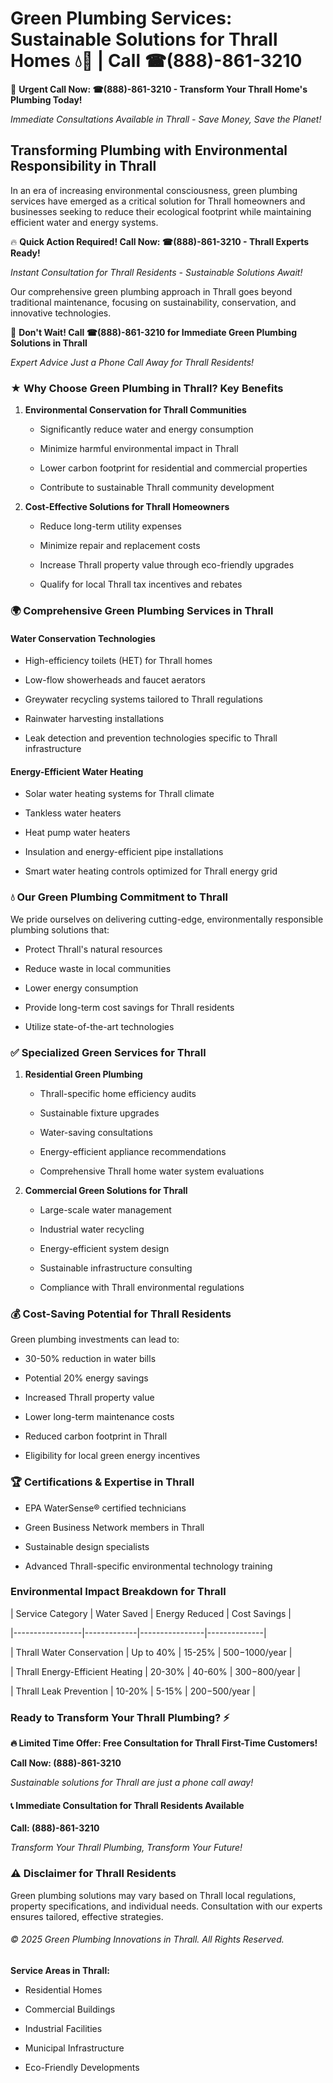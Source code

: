 # Green Plumbing Services: Sustainable Solutions for Thrall Homes 💧🌿 | Call ☎(888)-861-3210

🚨 **Urgent Call Now: ☎(888)-861-3210 - Transform Your Thrall Home's Plumbing Today!**
*Immediate Consultations Available in Thrall - Save Money, Save the Planet!*

## Transforming Plumbing with Environmental Responsibility in Thrall

In an era of increasing environmental consciousness, green plumbing services have emerged as a critical solution for Thrall homeowners and businesses seeking to reduce their ecological footprint while maintaining efficient water and energy systems. 

🔥 **Quick Action Required! Call Now: ☎(888)-861-3210 - Thrall Experts Ready!**
*Instant Consultation for Thrall Residents - Sustainable Solutions Await!*

Our comprehensive green plumbing approach in Thrall goes beyond traditional maintenance, focusing on sustainability, conservation, and innovative technologies.

🚨 **Don't Wait! Call ☎(888)-861-3210 for Immediate Green Plumbing Solutions in Thrall**
*Expert Advice Just a Phone Call Away for Thrall Residents!*

### ★ Why Choose Green Plumbing in Thrall? Key Benefits

1. **Environmental Conservation for Thrall Communities** 
   - Significantly reduce water and energy consumption
   - Minimize harmful environmental impact in Thrall
   - Lower carbon footprint for residential and commercial properties
   - Contribute to sustainable Thrall community development

2. **Cost-Effective Solutions for Thrall Homeowners** 
   - Reduce long-term utility expenses
   - Minimize repair and replacement costs
   - Increase Thrall property value through eco-friendly upgrades
   - Qualify for local Thrall tax incentives and rebates

### 🌍 Comprehensive Green Plumbing Services in Thrall

#### Water Conservation Technologies
- High-efficiency toilets (HET) for Thrall homes
- Low-flow showerheads and faucet aerators
- Greywater recycling systems tailored to Thrall regulations
- Rainwater harvesting installations
- Leak detection and prevention technologies specific to Thrall infrastructure

#### Energy-Efficient Water Heating
- Solar water heating systems for Thrall climate
- Tankless water heaters
- Heat pump water heaters
- Insulation and energy-efficient pipe installations
- Smart water heating controls optimized for Thrall energy grid

### 💧 Our Green Plumbing Commitment to Thrall

We pride ourselves on delivering cutting-edge, environmentally responsible plumbing solutions that:
- Protect Thrall's natural resources
- Reduce waste in local communities
- Lower energy consumption
- Provide long-term cost savings for Thrall residents
- Utilize state-of-the-art technologies

### ✅ Specialized Green Services for Thrall

1. **Residential Green Plumbing**
   - Thrall-specific home efficiency audits
   - Sustainable fixture upgrades
   - Water-saving consultations
   - Energy-efficient appliance recommendations
   - Comprehensive Thrall home water system evaluations

2. **Commercial Green Solutions for Thrall**
   - Large-scale water management
   - Industrial water recycling
   - Energy-efficient system design
   - Sustainable infrastructure consulting
   - Compliance with Thrall environmental regulations

### 💰 Cost-Saving Potential for Thrall Residents

Green plumbing investments can lead to:
- 30-50% reduction in water bills
- Potential 20% energy savings
- Increased Thrall property value
- Lower long-term maintenance costs
- Reduced carbon footprint in Thrall
- Eligibility for local green energy incentives

### 🏆 Certifications & Expertise in Thrall

- EPA WaterSense® certified technicians
- Green Business Network members in Thrall
- Sustainable design specialists
- Advanced Thrall-specific environmental technology training

### Environmental Impact Breakdown for Thrall

| Service Category | Water Saved | Energy Reduced | Cost Savings |
|-----------------|-------------|----------------|--------------|
| Thrall Water Conservation | Up to 40% | 15-25% | $500-$1000/year |
| Thrall Energy-Efficient Heating | 20-30% | 40-60% | $300-$800/year |
| Thrall Leak Prevention | 10-20% | 5-15% | $200-$500/year |

### Ready to Transform Your Thrall Plumbing? ⚡

**🔥 Limited Time Offer: Free Consultation for Thrall First-Time Customers!**

**Call Now: (888)-861-3210**
*Sustainable solutions for Thrall are just a phone call away!*

#### 📞 Immediate Consultation for Thrall Residents Available

**Call: (888)-861-3210**
*Transform Your Thrall Plumbing, Transform Your Future!*

### ⚠️ Disclaimer for Thrall Residents

Green plumbing solutions may vary based on Thrall local regulations, property specifications, and individual needs. Consultation with our experts ensures tailored, effective strategies.

###### © 2025 Green Plumbing Innovations in Thrall. All Rights Reserved.

**Service Areas in Thrall:** 
- Residential Homes
- Commercial Buildings
- Industrial Facilities
- Municipal Infrastructure
- Eco-Friendly Developments